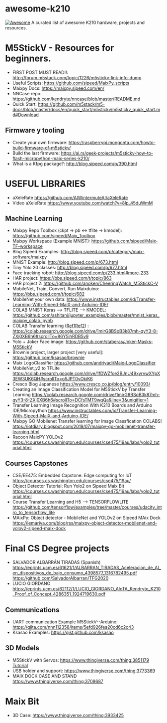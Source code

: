 # awesome-k210

[![Awesome](https://cdn.rawgit.com/sindresorhus/awesome/d7305f38d29fed78fa85652e3a63e154dd8e8829/media/badge.svg)](https://github.com/sindresorhus/awesome)
A curated list of awesome K210 hardware, projects and resources.


# M5StickV - Resources for beginners.

* FIRST POST MUST READ!!: http://forum.m5stack.com/topic/1226/m5stickv-link-info-dump
* Useful Scripts: https://github.com/sipeed/MaixPy_scripts
* Maixpy Docs: https://maixpy.sipeed.com/en/
* NNCase repo: https://github.com/kendryte/nncase/blob/master/README.md
* Quick Start: https://github.com/m5stack/m5-docs/blob/master/docs/en/quick_start/m5stickv/m5stickv_quick_start.md#Download

## Firmware y tooling
* Create your own firmware: https://raspberrypi.mongonta.com/howto-build-firmware-of-m5stickv/
* Build the last firmware: https://ai.rs/geek-projects/m5stickv-how-to-flash-micropython-maix-series-k210/
* What is a Kfpg package?: http://blog.sipeed.com/p/390.html

# USEFUL LIBRARIES
* aXeleRate https://github.com/AIWintermuteAI/aXeleRate
* Video aXeleRate https://www.youtube.com/watch?v=8lp_45duWmM

## Machine Learning
* Maixpy Repo Toolbox (ckpt  ->  pb  <->  tflite  ->  kmodel): https://github.com/sipeed/Maix_Toolbox
* Maixpy Workspace (Example MNIST): https://github.com/sipeed/Maix-TF-workspace
* Blog Sipeed Examples: http://blog.sipeed.com/p/category/maix-software/maixpy
* MNIST Example: http://blog.sipeed.com/p/673.html
* Tiny Yolo 20 classes: http://blog.sipeed.com/p/677.html
* Face tracking robot: http://blog.sipeed.com/p/233.html#more-233
* HAR project: https://bbs.sipeed.com/t/topic/863
* HAR project 2: https://github.com/anoken/CheeringWatch_M5StickC-V
* MobileNet, Train, Convert, Run Maixduino: https://bbs.sipeed.com/t/topic/682
* MobileNet your own data: https://www.instructables.com/id/Transfer-Learning-With-Sipeed-MaiX-and-Arduino-IDE/
* COLAB MNIST Keras --> TFLITE --> KMODEL: https://github.com/ashitani/jupyter_examples/blob/master/mnist_keras_maixpy_colab.ipynb
* COLAB Transfer learning ([Ref1](https://iotdiary.blogspot.com/2019/07/maixpy-go-mobilenet-transfer-learning.html)[Ref2](https://www.instructables.com/id/Transfer-Learning-With-Sipeed-MaiX-and-Arduino-IDE/)) : https://colab.research.google.com/drive/1mirG8BSoB3k87mh-qyY3-8-ZXj0XB6h6#scrollTo=86Y5ihRDB5v9
* Yolo + Joker Face image: https://github.com/staberas/Joker-Masks-M5StickV
* Brownie project, larger project [very useful]: https://github.com/ksasao/brownie
* Maix LogoClassifier https://github.com/andriyadi/Maix-LogoClassifier
* MobileNet_v2 to TFLite https://colab.research.google.com/drive/1fDWZfce2BJnU49xyrvwXYpX3EW3UK6QH#scrollTo=o5JPT0yOkiK6
* Cresco Blog Japanese https://www.cresco.co.jp/blog/entry/10093/
* Creating an Image Classification Model for M5StickV by Transfer Learning https://colab.research.google.com/drive/1mirG8BSoB3k87mh-qyY3-8-ZXj0XB6h6#scrollTo=DCfsTMT9wqQa&line=3&uniqifier=1
* Transfer Learning Image Recognition With K210 Boards and Arduino IDE/Micropython https://www.instructables.com/id/Transfer-Learning-With-Sipeed-MaiX-and-Arduino-IDE/
* Maixpy GO Mobilenet Transfer learning for Image Classfication COLABS! https://iotdiary.blogspot.com/2019/07/maixpy-go-mobilenet-transfer-learning.html
* Racoon MaixPY YOLOv2 https://courses.cs.washington.edu/courses/cse475/19au/labs/yolo2_tutorial.html
## Courses Capstones
* CSE/EE475: Embedded Capstone: Edge computing for IoT https://courses.cs.washington.edu/courses/cse475/19au/
* Object Detector Tutorial: Run Yolo2 on Sipeed Maix Bit https://courses.cs.washington.edu/courses/cse475/19au/labs/yolo2_tutorial.html
* Course Transfer Learning and H5 --> TENSORFLOWLITE https://github.com/tensorflow/examples/tree/master/courses/udacity_intro_to_tensorflow_lite
* MAixPy: Object detector - MobileNet and YOLOv2 on Sipeed MAix Dock https://lemariva.com/blog/rss/maixpy-object-detector-mobilenet-and-yolov2-sipeed-maix-dock

# Final CS Degree projects

* SALVADOR ALBARRÁN TIRADAS (Spanish) https://eprints.ucm.es/61621/1/ALBARRAN_TIRADAS_Aceleracion_de_AI_en_dispositivos_de_bajo_consumo_4398577_1316782495.pdf https://github.com/SalvadorAlbarran/TFG2020
* LUCIO GIORDANO https://eprints.ucm.es/62112/1/LUCIO_GIORDANO_AIoTA_Kendryte_K210_Proof_of_Concept_4286351_1924719630.pdf

## Communications

* UART communication Example M5StickV--Arduino: https://qiita.com/nnn112358/items/5efd926fea20cd6c2c43
* Ksasao Examples: https://gist.github.com/ksasao

## 3D Models

* M5StickV with Servos: https://www.thingiverse.com/thing:3851179 [Tutorial](https://yoichi-41.hatenablog.com/entry/2019/09/13/232137)
* USB holder and support: https://www.thingiverse.com/thing:3773369
* MAIX DOCK CASE AND STAND https://www.thingiverse.com/thing:3708687

# Maix Bit

* 3D Case: https://www.thingiverse.com/thing:3933425
